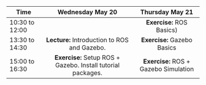 |    Time      |     Wednesday May 20     |  Thursday May 21 |
|----------|:-------------:|:------:|
| 10:30 to 12:00 |   | **Exercise:** ROS Basics) |
| 13:30 to 14:30 |  **Lecture:** Introduction to ROS and Gazebo. | **Exercise:** Gazebo Basics |
| 15:00 to 16:30 |  **Exercise:** Setup ROS + Gazebo.  Install tutorial packages.  |  **Exercise:** ROS + Gazebo Simulation |
